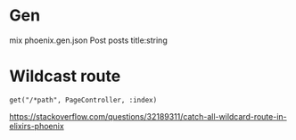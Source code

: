 # Gen

mix phoenix.gen.json Post posts title:string

# Wildcast route

`get("/*path", PageController, :index)`

https://stackoverflow.com/questions/32189311/catch-all-wildcard-route-in-elixirs-phoenix

